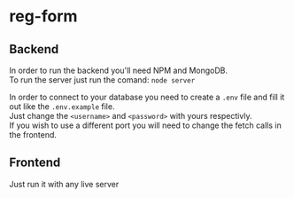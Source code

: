 # reg-form

## Backend 

In order to run the backend you'll need NPM and MongoDB. <br>
To run the server just run the comand: `node server`

In order to connect to your database you need to create a `.env` file and fill it out like the `.env.example` file. <br>
Just change the `<username>` and `<password>` with yours respectivly. <br>
If you wish to use a different port you will need to change the fetch calls in the frontend. 

## Frontend

Just run it with any live server
